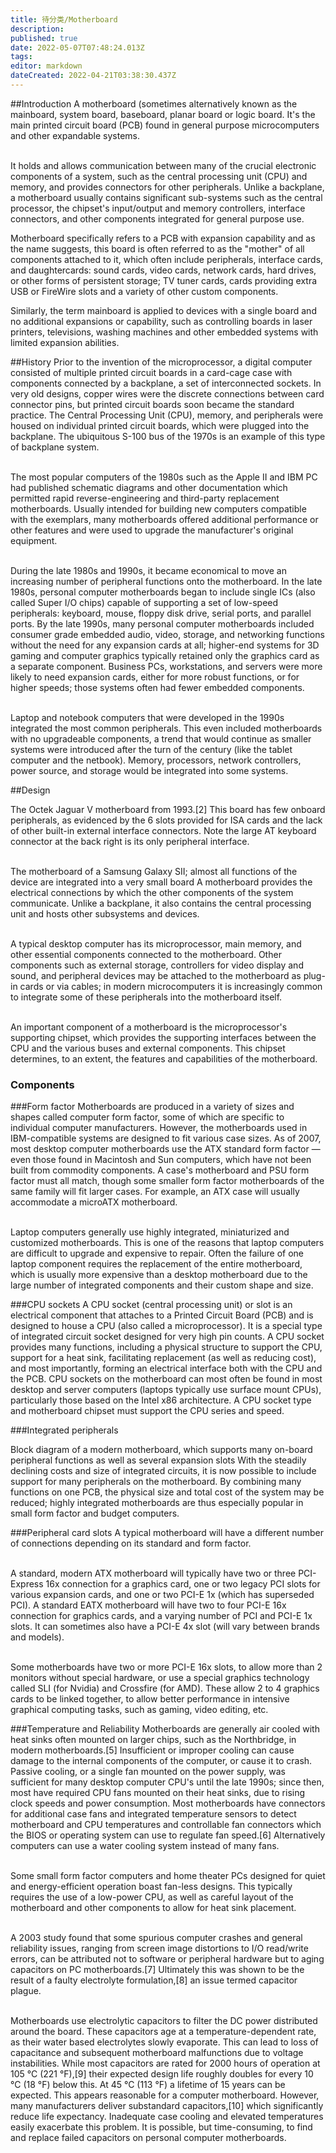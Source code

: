 ```yaml
---
title: 待分类/Motherboard
description: 
published: true
date: 2022-05-07T07:48:24.013Z
tags: 
editor: markdown
dateCreated: 2022-04-21T03:38:30.437Z
---
```


##Introduction
A motherboard (sometimes alternatively known as the mainboard, system board, baseboard, planar board or logic board. It's the main printed circuit board (PCB) found in general purpose microcomputers and other expandable systems. 

<br>It holds and allows communication between many of the crucial electronic components of a system, such as the central processing unit (CPU) and memory, and provides connectors for other peripherals. Unlike a backplane, a motherboard usually contains significant sub-systems such as the central processor, the chipset's input/output and memory controllers, interface connectors, and other components integrated for general purpose use.</br>

Motherboard specifically refers to a PCB with expansion capability and as the name suggests, this board is often referred to as the "mother" of all components attached to it, which often include peripherals, interface cards, and daughtercards: sound cards, video cards, network cards, hard drives, or other forms of persistent storage; TV tuner cards, cards providing extra USB or FireWire slots and a variety of other custom components.

Similarly, the term mainboard is applied to devices with a single board and no additional expansions or capability, such as controlling boards in laser printers, televisions, washing machines and other embedded systems with limited expansion abilities.

##History
Prior to the invention of the microprocessor, a digital computer consisted of multiple printed circuit boards in a card-cage case with components connected by a backplane, a set of interconnected sockets. In very old designs, copper wires were the discrete connections between card connector pins, but printed circuit boards soon became the standard practice. The Central Processing Unit (CPU), memory, and peripherals were housed on individual printed circuit boards, which were plugged into the backplane. The ubiquitous S-100 bus of the 1970s is an example of this type of backplane system.

<br>The most popular computers of the 1980s such as the Apple II and IBM PC had published schematic diagrams and other documentation which permitted rapid reverse-engineering and third-party replacement motherboards. Usually intended for building new computers compatible with the exemplars, many motherboards offered additional performance or other features and were used to upgrade the manufacturer's original equipment.</br>

<br>During the late 1980s and 1990s, it became economical to move an increasing number of peripheral functions onto the motherboard. In the late 1980s, personal computer motherboards began to include single ICs (also called Super I/O chips) capable of supporting a set of low-speed peripherals: keyboard, mouse, floppy disk drive, serial ports, and parallel ports. By the late 1990s, many personal computer motherboards included consumer grade embedded audio, video, storage, and networking functions without the need for any expansion cards at all; higher-end systems for 3D gaming and computer graphics typically retained only the graphics card as a separate component. Business PCs, workstations, and servers were more likely to need expansion cards, either for more robust functions, or for higher speeds; those systems often had fewer embedded components.</br>

<br>Laptop and notebook computers that were developed in the 1990s integrated the most common peripherals. This even included motherboards with no upgradeable components, a trend that would continue as smaller systems were introduced after the turn of the century (like the tablet computer and the netbook). Memory, processors, network controllers, power source, and storage would be integrated into some systems.</br>

##Design

The Octek Jaguar V motherboard from 1993.[2] This board has few onboard peripherals, as evidenced by the 6 slots provided for ISA cards and the lack of other built-in external interface connectors. Note the large AT keyboard connector at the back right is its only peripheral interface.

<br>The motherboard of a Samsung Galaxy SII; almost all functions of the device are integrated into a very small board
A motherboard provides the electrical connections by which the other components of the system communicate. Unlike a backplane, it also contains the central processing unit and hosts other subsystems and devices.</br>

<br>A typical desktop computer has its microprocessor, main memory, and other essential components connected to the motherboard. Other components such as external storage, controllers for video display and sound, and peripheral devices may be attached to the motherboard as plug-in cards or via cables; in modern microcomputers it is increasingly common to integrate some of these peripherals into the motherboard itself.</br>

<br>An important component of a motherboard is the microprocessor's supporting chipset, which provides the supporting interfaces between the CPU and the various buses and external components. This chipset determines, to an extent, the features and capabilities of the motherboard.<br>

### Components

###Form factor
Motherboards are produced in a variety of sizes and shapes called computer form factor, some of which are specific to individual computer manufacturers. However, the motherboards used in IBM-compatible systems are designed to fit various case sizes. As of 2007, most desktop computer motherboards use the ATX standard form factor — even those found in Macintosh and Sun computers, which have not been built from commodity components. A case's motherboard and PSU form factor must all match, though some smaller form factor motherboards of the same family will fit larger cases. For example, an ATX case will usually accommodate a microATX motherboard.

<br>Laptop computers generally use highly integrated, miniaturized and customized motherboards. This is one of the reasons that laptop computers are difficult to upgrade and expensive to repair. Often the failure of one laptop component requires the replacement of the entire motherboard, which is usually more expensive than a desktop motherboard due to the large number of integrated components and their custom shape and size.</br>

###CPU sockets
A CPU socket (central processing unit) or slot is an electrical component that attaches to a Printed Circuit Board (PCB) and is designed to house a CPU (also called a microprocessor). It is a special type of integrated circuit socket designed for very high pin counts. A CPU socket provides many functions, including a physical structure to support the CPU, support for a heat sink, facilitating replacement (as well as reducing cost), and most importantly, forming an electrical interface both with the CPU and the PCB. CPU sockets on the motherboard can most often be found in most desktop and server computers (laptops typically use surface mount CPUs), particularly those based on the Intel x86 architecture. A CPU socket type and motherboard chipset must support the CPU series and speed.

###Integrated peripherals

Block diagram of a modern motherboard, which supports many on-board peripheral functions as well as several expansion slots
With the steadily declining costs and size of integrated circuits, it is now possible to include support for many peripherals on the motherboard. By combining many functions on one PCB, the physical size and total cost of the system may be reduced; highly integrated motherboards are thus especially popular in small form factor and budget computers.

###Peripheral card slots
A typical motherboard will have a different number of connections depending on its standard and form factor.

<br>A standard, modern ATX motherboard will typically have two or three PCI-Express 16x connection for a graphics card, one or two legacy PCI slots for various expansion cards, and one or two PCI-E 1x (which has superseded PCI). A standard EATX motherboard will have two to four PCI-E 16x connection for graphics cards, and a varying number of PCI and PCI-E 1x slots. It can sometimes also have a PCI-E 4x slot (will vary between brands and models).</br>

<br>Some motherboards have two or more PCI-E 16x slots, to allow more than 2 monitors without special hardware, or use a special graphics technology called SLI (for Nvidia) and Crossfire (for AMD). These allow 2 to 4 graphics cards to be linked together, to allow better performance in intensive graphical computing tasks, such as gaming, video editing, etc.</br>

###Temperature and Reliability
Motherboards are generally air cooled with heat sinks often mounted on larger chips, such as the Northbridge, in modern motherboards.[5] Insufficient or improper cooling can cause damage to the internal components of the computer, or cause it to crash. Passive cooling, or a single fan mounted on the power supply, was sufficient for many desktop computer CPU's until the late 1990s; since then, most have required CPU fans mounted on their heat sinks, due to rising clock speeds and power consumption. Most motherboards have connectors for additional case fans and integrated temperature sensors to detect motherboard and CPU temperatures and controllable fan connectors which the BIOS or operating system can use to regulate fan speed.[6] Alternatively computers can use a water cooling system instead of many fans.

<br>Some small form factor computers and home theater PCs designed for quiet and energy-efficient operation boast fan-less designs. This typically requires the use of a low-power CPU, as well as careful layout of the motherboard and other components to allow for heat sink placement.</br>

<br>A 2003 study found that some spurious computer crashes and general reliability issues, ranging from screen image distortions to I/O read/write errors, can be attributed not to software or peripheral hardware but to aging capacitors on PC motherboards.[7] Ultimately this was shown to be the result of a faulty electrolyte formulation,[8] an issue termed capacitor plague.</br>

<br>Motherboards use electrolytic capacitors to filter the DC power distributed around the board. These capacitors age at a temperature-dependent rate, as their water based electrolytes slowly evaporate. This can lead to loss of capacitance and subsequent motherboard malfunctions due to voltage instabilities. While most capacitors are rated for 2000 hours of operation at 105 °C (221 °F),[9] their expected design life roughly doubles for every 10 °C (18 °F) below this. At 45 °C (113 °F) a lifetime of 15 years can be expected. This appears reasonable for a computer motherboard. However, many manufacturers deliver substandard capacitors,[10] which significantly reduce life expectancy. Inadequate case cooling and elevated temperatures easily exacerbate this problem. It is possible, but time-consuming, to find and replace failed capacitors on personal computer motherboards.</br>